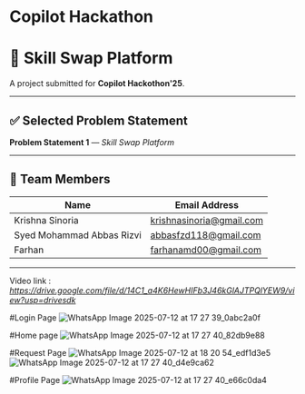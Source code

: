 # Copilot Hackathon

# 🔁 Skill Swap Platform

A project submitted for **Copilot Hackothon'25**.

---

## ✅ Selected Problem Statement

**Problem Statement 1** — *Skill Swap Platform*

---

## 👥 Team Members

| Name                          | Email Address             |
|-------------------------------|-------------------------  |
|Krishna Sinoria                |  krishnasinoria@gmail.com |
|Syed Mohammad Abbas Rizvi      |   abbasfzd118@gmail.com   |
|Farhan                         |   farhanamd00@gmail.com   |
------------------------------------------------------------

Video link  : *https://drive.google.com/file/d/14C1_a4K6HewHIFb3J46kGlAJTPQlYEW9/view?usp=drivesdk*

#Login Page
![WhatsApp Image 2025-07-12 at 17 27 39_0abc2a0f](https://github.com/user-attachments/assets/719cd523-49b5-4be6-beb0-d7c4bb95ead7)

#Home page
![WhatsApp Image 2025-07-12 at 17 27 40_82db9e88](https://github.com/user-attachments/assets/b4a6dbd4-4968-4d91-b5c5-b1fa375f5bcf)

#Request Page
![WhatsApp Image 2025-07-12 at 18 20 54_edf1d3e5](https://github.com/user-attachments/assets/89aa0273-e7dc-4078-ab6d-661b64a977b3)
![WhatsApp Image 2025-07-12 at 17 27 40_d4e9ca62](https://github.com/user-attachments/assets/c2c04719-eb21-4589-86d9-c5bd30ad70ec)



#Profile Page
![WhatsApp Image 2025-07-12 at 17 27 40_e66c0da4](https://github.com/user-attachments/assets/5ae61008-6772-49dc-8a42-ec2e40bd8292)






